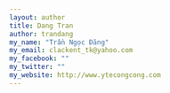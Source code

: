 ```yaml
---
layout: author
title: Dang Tran
author: trandang
my_name: "Trần Ngọc Đăng"
my_email: clackent_tk@yahoo.com
my_facebook: ""
my_twitter: ""
my_website: http://www.ytecongcong.com
---
```


